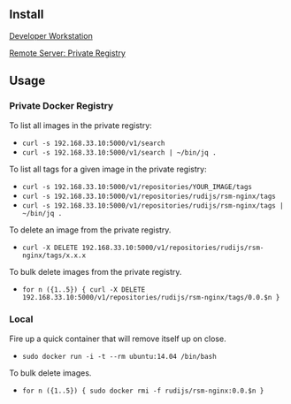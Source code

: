 ## Install

[Developer Workstation](install_developer_workstation.md)

[Remote Server: Private Registry](registry/README.md)

## Usage

### Private Docker Registry

To list all images in the private registry:

- `curl -s 192.168.33.10:5000/v1/search`
- `curl -s 192.168.33.10:5000/v1/search | ~/bin/jq .`

To list all tags for a given image in the private registry:

- `curl -s 192.168.33.10:5000/v1/repositories/YOUR_IMAGE/tags`
- `curl -s 192.168.33.10:5000/v1/repositories/rudijs/rsm-nginx/tags`
- `curl -s 192.168.33.10:5000/v1/repositories/rudijs/rsm-nginx/tags | ~/bin/jq .`

To delete an image from the private registry.

- `curl -X DELETE 192.168.33.10:5000/v1/repositories/rudijs/rsm-nginx/tags/x.x.x`

To bulk delete images from the private registry.

- `for n ({1..5}) { curl -X DELETE 192.168.33.10:5000/v1/repositories/rudijs/rsm-nginx/tags/0.0.$n }`

### Local

Fire up a quick container that will remove itself up on close.

- `sudo docker run -i -t --rm ubuntu:14.04 /bin/bash`

To bulk delete images.

- `for n ({1..5}) { sudo docker rmi -f rudijs/rsm-nginx:0.0.$n }`


